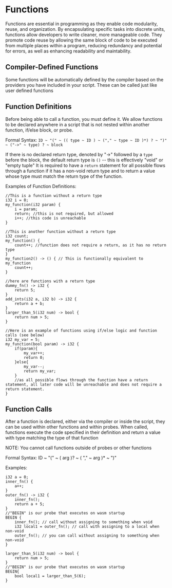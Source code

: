 # Functions #
Functions are essential in programming as they enable code modularity, reuse, and organization. By encapsulating specific tasks into discrete units, functions allow developers to write cleaner, more manageable code. They promote code reuse by allowing the same block of code to be executed from multiple places within a program, reducing redundancy and potential for errors, as well as enhancing readability and maintability. 

## Compiler-Defined Functions ##
Some functions will be automatically defined by the compiler based on the providers you have included in your script. These can be called just like user defined functions

## Function Definitions ## 
Before being able to call a function, you must define it. We allow functions to be declared anywhere in a script that is not nested within another function, if/else block, or probe.

Formal Syntax: `ID ~ "(" ~ (( type ~ ID ) ~ ("," ~ type ~ ID )*) ? ~ ")" ~ ("->" ~ type) ? ~ block` 

If there is no declared return type, denoted by "->" followed by a `type` before the block, the default return type is `()` -- this is effectively "void" or "empty tuple"
It is required to have a `return` statement for all possible flows through a function if it has a non-void return type and to return a value whose type must match the return type of the function.

Examples of Function Definitions:
```
//This is a function without a return type
i32 i = 0; 
my_function(i32 param) {
    i = param;
    return; //this is not required, but allowed
    i++; //this code is unreachable 
}
```
```
//This is another function without a return type
i32 count;
my_function() {
    count++; //function does not require a return, as it has no return type
}
my_function2() -> () { // This is functionally equivalent to my_function
    count++;
}
```
```
//here are functions with a return type
dummy_fn() -> i32 {
    return 5;
}
add_ints(i32 a, i32 b) -> i32 {
    return a + b;
}
larger_than_5(i32 num) -> bool {
    return num > 5;
}
```
```
//Here is an example of functions using if/else logic and function calls (see below)
i32 my_var = 5;
my_function(bool param) -> i32 {
    if(param){
        my_var++;
        return 0;
    }else{
        my_var--;
        return my_var;
    }
    //as all possible flows through the function have a return statement, all later code will be unreachable and does not require a return statement.
}
```
## Function Calls ##
After a function is declared, either via the compiler or inside the script, they can be used within other functions and within probes. When called, functions execute the code specified in their definition and return a value with type matching the type of that function

NOTE: You cannot call functions outside of probes or other functions

Formal Syntax: ID ~ "(" ~ ( arg )? ~ ( "," ~ arg )* ~ ")"


Examples:
```
i32 a = 0;
inner_fn() {
    a++;
}
outer_fn() -> i32 {
    inner_fn();
    return a + 5;
}
//"BEGIN" is our probe that executes on wasm startup
BEGIN {
    inner_fn(); // call without assigning to something when void
    i32 local1 = outer_fn(); // call with assigning to a local when non-void
    outer_fn(); // you can call without assigning to something when non-void
}
```
```
larger_than_5(i32 num) -> bool {
    return num > 5;
}
//"BEGIN" is our probe that executes on wasm startup
BEGIN{
    bool local1 = larger_than_5(6);
}
```